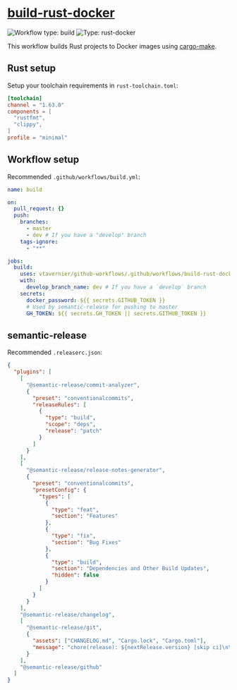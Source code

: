 # [build-rust-docker](../.github/workflows/build-rust-docker.yml)

![Workflow type: build](https://img.shields.io/badge/workflow-build-blue)
![Type: rust-docker](https://img.shields.io/badge/type-rust-docker-green)

This workflow builds Rust projects to Docker images using [cargo-make](https://github.com/sagiegurari/cargo-make).

## Rust setup

Setup your toolchain requirements in `rust-toolchain.toml`:

```toml
[toolchain]
channel = "1.63.0"
components = [
  "rustfmt",
  "clippy",
]
profile = "minimal"
```

## Workflow setup

Recommended `.github/workflows/build.yml`:

```yaml
name: build

on:
  pull_request: {}
  push:
    branches:
      - master
      - dev # If you have a "develop" branch
    tags-ignore:
      - "**"

jobs:
  build:
    uses: vtavernier/github-workflows/.github/workflows/build-rust-docker.yml@WORKFLOW_VERSION
    with:
      develop_branch_name: dev # If you have a `develop` branch
    secrets:
      docker_password: ${{ secrets.GITHUB_TOKEN }}
      # Used by semantic-release for pushing to master
      GH_TOKEN: ${{ secrets.GH_TOKEN || secrets.GITHUB_TOKEN }}
```

## semantic-release

Recommended `.releaserc.json`:

```json
{
  "plugins": [
    [
      "@semantic-release/commit-analyzer",
      {
        "preset": "conventionalcommits",
        "releaseRules": [
          {
            "type": "build",
            "scope": "deps",
            "release": "patch"
          }
        ]
      }
    ],
    [
      "@semantic-release/release-notes-generator",
      {
        "preset": "conventionalcommits",
        "presetConfig": {
          "types": [
            {
              "type": "feat",
              "section": "Features"
            },
            {
              "type": "fix",
              "section": "Bug Fixes"
            },
            {
              "type": "build",
              "section": "Dependencies and Other Build Updates",
              "hidden": false
            }
          ]
        }
      }
    ],
    "@semantic-release/changelog",
    [
      "@semantic-release/git",
      {
        "assets": ["CHANGELOG.md", "Cargo.lock", "Cargo.toml"],
        "message": "chore(release): ${nextRelease.version} [skip ci]\n\n${nextRelease.notes}"
      }
    ],
    "@semantic-release/github"
  ]
}
```

